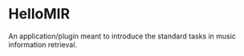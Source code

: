 # HelloMIR
An application/plugin meant to introduce the standard tasks in music information retrieval.
